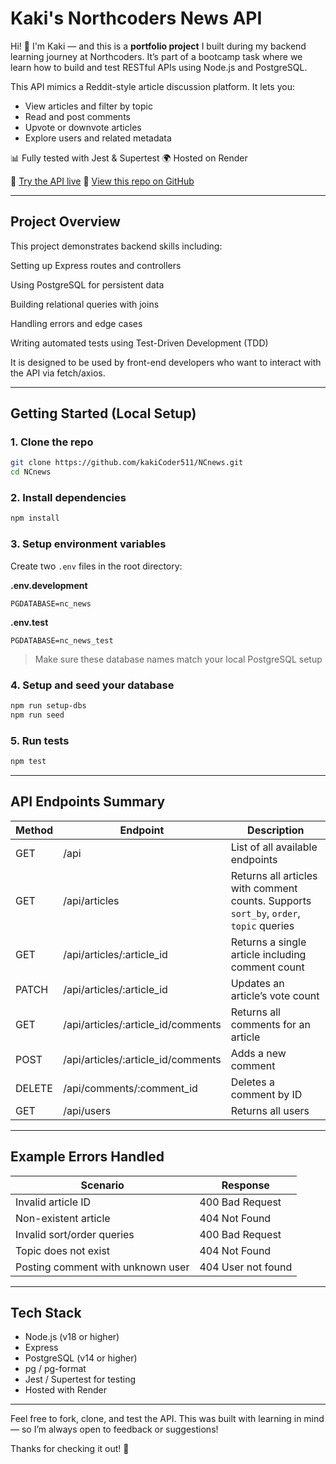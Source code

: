 # Kaki's Northcoders News API

Hi! 👋 I'm Kaki — and this is a **portfolio project** I built during my backend learning journey at Northcoders. It’s part of a bootcamp task where we learn how to build and test RESTful APIs using Node.js and PostgreSQL.

This API mimics a Reddit-style article discussion platform. It lets you:

* View articles and filter by topic
* Read and post comments
* Upvote or downvote articles
* Explore users and related metadata

📊 Fully tested with Jest & Supertest
🌍 Hosted on Render

🔗 [Try the API live](https://nc-news-api-szrs.onrender.com/api)
📂 [View this repo on GitHub](https://github.com/kakiCoder511/NCnews)

---

## Project Overview

This project demonstrates backend skills including:

Setting up Express routes and controllers

Using PostgreSQL for persistent data

Building relational queries with joins

Handling errors and edge cases

Writing automated tests using Test-Driven Development (TDD)

It is designed to be used by front-end developers who want to interact with the API via fetch/axios.

---

## Getting Started (Local Setup)

### 1. Clone the repo

```bash
git clone https://github.com/kakiCoder511/NCnews.git
cd NCnews
```

### 2. Install dependencies

```bash
npm install
```

### 3. Setup environment variables

Create two `.env` files in the root directory:

**.env.development**

```
PGDATABASE=nc_news
```

**.env.test**

```
PGDATABASE=nc_news_test
```

> Make sure these database names match your local PostgreSQL setup

### 4. Setup and seed your database

```bash
npm run setup-dbs
npm run seed
```

### 5. Run tests

```bash
npm test
```

---

## API Endpoints Summary

| Method | Endpoint                             | Description                                                                            |
| ------ | ------------------------------------ | -------------------------------------------------------------------------------------- |
| GET    | /api                                 | List of all available endpoints                                                        |
| GET    | /api/articles                        | Returns all articles with comment counts. Supports `sort_by`, `order`, `topic` queries |
| GET    | /api/articles/\:article\_id          | Returns a single article including comment count                                       |
| PATCH  | /api/articles/\:article\_id          | Updates an article’s vote count                                                        |
| GET    | /api/articles/\:article\_id/comments | Returns all comments for an article                                                    |
| POST   | /api/articles/\:article\_id/comments | Adds a new comment                                                                     |
| DELETE | /api/comments/\:comment\_id          | Deletes a comment by ID                                                                |
| GET    | /api/users                           | Returns all users                                                                      |

---

## Example Errors Handled

| Scenario                          | Response           |
| --------------------------------- | ------------------ |
| Invalid article ID                | 400 Bad Request    |
| Non-existent article              | 404 Not Found      |
| Invalid sort/order queries        | 400 Bad Request    |
| Topic does not exist              | 404 Not Found      |
| Posting comment with unknown user | 404 User not found |

---

## Tech Stack

* Node.js (v18 or higher)
* Express
* PostgreSQL (v14 or higher)
* pg / pg-format
* Jest / Supertest for testing
* Hosted with Render

---

Feel free to fork, clone, and test the API. This was built with learning in mind — so I’m always open to feedback or suggestions!

Thanks for checking it out! 🌟
